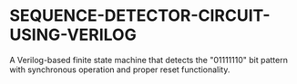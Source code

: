 # SEQUENCE-DETECTOR-CIRCUIT-USING-VERILOG
A Verilog-based finite state machine that detects the "01111110" bit pattern with synchronous operation and proper reset functionality.
